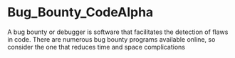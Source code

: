 # Bug_Bounty_CodeAlpha
A bug bounty or debugger is software that facilitates the detection of flaws in code. There are numerous bug bounty programs available online, so consider the one that reduces time and space complications
